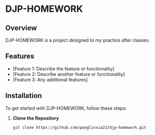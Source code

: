 # DJP-HOMEWORK

## Overview

DJP-HOMEWORK is a project designed to my practice after classes. 

## Features

- [Feature 1: Describe the feature or functionality]
- [Feature 2: Describe another feature or functionality]
- [Feature 3: Any additional features]

## Installation

To get started with DJP-HOMEWORK, follow these steps:

1. **Clone the Repository**

   ```bash
   git clone https://github.com/panglinxia22/djp-homework.git
